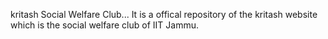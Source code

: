 kritash Social Welfare Club...
It is a offical repository of the kritash website which is the social welfare club of IIT Jammu.
